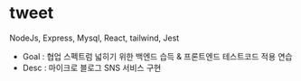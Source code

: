 # tweet
NodeJs, Express, Mysql, React, tailwind, Jest

- Goal :  협업 스펙트럼 넓히기 위한 백엔드 습득 & 프론트엔드 테스트코드 적용 연습
- Desc :  마이크로 블로그 SNS 서비스 구현
